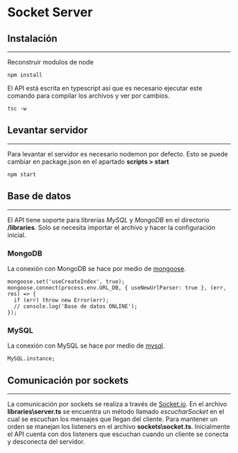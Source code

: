 # Socket Server
## Instalación
---
Reconstruir modulos de node
```
npm install
```

El API está escrita en typescript así que es necesario ejecutar este comando para compilar los archivos y ver por cambios.
```
tsc -w
```

## Levantar servidor
---
Para levantar el servidor es necesario nodemon por defecto.
Esto se puede cambiar en package.json en el apartado **scripts > start**
```
npm start
```

## Base de datos
---
El API tiene soporte para librerías *MySQL* y *MongoDB* en el directorio **/libraries**.
Solo se necesita importar el archivo y hacer la configuración inicial.

### MongoDB
La conexión con MongoDB se hace por medio de [mongoose](https://mongoosejs.com/).
```
mongoose.set('useCreateIndex', true);
mongoose.connect(process.env.URL_DB, { useNewUrlParser: true }, (err, res) => {
  if (err) throw new Error(err);
  // console.log('Base de datos ONLINE');
});
```

### MySQL
La conexión con MySQL se hace por medio de [mysql](https://github.com/mysqljs/mysql).
```
MySQL.instance;
```

## Comunicación por sockets
---
La comunicación por sockets se realiza a través de [Socket.io](https://socket.io/).
En el archivo **libraries\server.ts** se encuentra un método llamado _escucharSocket_ en el cual se escuchan los mensajes que llegan del cliente.
Para mantener un orden se manejan los listeners en el archivo **sockets\socket.ts**.
Inicialmente el API cuenta con dos listeners que escuchan cuando un cliente se conecta y desconecta del servidor.
